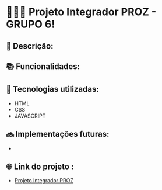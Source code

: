# 👩🏽‍💻 Projeto Integrador PROZ - GRUPO 6!

## 📝 Descrição:


## 📚 Funcionalidades:


## 🔧 Tecnologias utilizadas:
* HTML
* CSS
* JAVASCRIPT  

## 🔜 Implementações futuras:
* 

## 🌐 Link do projeto :
* [Projeto Integrador PROZ]()
